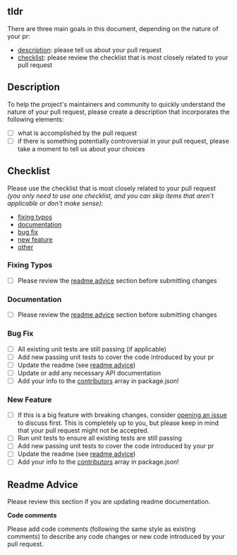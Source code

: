 ## tldr

There are three main goals in this document, depending on the nature of your pr:

- [description](#description): please tell us about your pull request
- [checklist](#checklist): please review the checklist that is most closely related to your pull request


## Description

To help the project's maintainers and community to quickly understand the nature of your pull request, please create a description that incorporates the following elements:

- [ ] what is accomplished by the pull request
- [ ] if there is something potentially controversial in your pull request, please take a moment to tell us about your choices

## Checklist

Please use the checklist that is most closely related to your pull request _(you only need to use one checklist, and you can skip items that aren't applicable or don't make sense)_:

- [fixing typos]()
- [documentation]()
- [bug fix]()
- [new feature]()
- [other]()

### Fixing Typos

- [ ] Please review the [readme advice](#readme-advice) section before submitting changes

### Documentation

- [ ] Please review the [readme advice](#readme-advice) section before submitting changes

### Bug Fix

- [ ] All existing unit tests are still passing (if applicable)
- [ ] Add new passing unit tests to cover the code introduced by your pr
- [ ] Update the readme (see [readme advice](#readme-advice))
- [ ] Update or add any necessary API documentation
- [ ] Add your info to the [contributors](#packagejson-contributors) array in package.json!

### New Feature

- [ ] If this is a big feature with breaking changes, consider [opening an issue][issues] to discuss first. This is completely up to you, but please keep in mind that your pull request might not be accepted.
- [ ] Run unit tests to ensure all existing tests are still passing
- [ ] Add new passing unit tests to cover the code introduced by your pr
- [ ] Update the readme (see [readme advice](#readme-advice))
- [ ] Add your info to the [contributors](#packagejson-contributors) array in package.json!

## Readme Advice

Please review this section if you are updating readme documentation.

**Code comments**

Please add code comments (following the same style as existing comments) to describe any code changes or new code introduced by your pull request.

[issues]: ../issues
